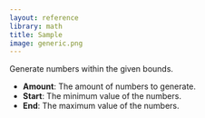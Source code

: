 ```yaml
---
layout: reference
library: math
title: Sample
image: generic.png
---
```

Generate numbers within the given bounds.

* **Amount**: The amount of numbers to generate.
* **Start**: The minimum value of the numbers.
* **End**: The maximum value of the numbers.

